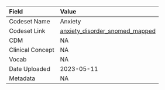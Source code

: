 |Field            |Value                          |
|:----------------|:------------------------------|
|Codeset Name     |Anxiety                        |
|Codeset Link     |[anxiety_disorder_snomed_mapped](https://github.com/PEDSnet/Variable-Dictionary/blob/main/condition/anxiety_disorder_snomed_mapped.csv)|
|CDM              |NA                             |
|Clinical Concept |NA                             |
|Vocab            |NA                             |
|Date Uploaded    |2023-05-11                     |
|Metadata         |NA                             |
